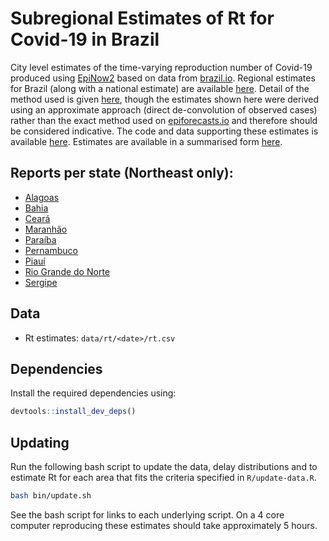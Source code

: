 
# Subregional Estimates of Rt for Covid-19 in Brazil

City level estimates of the time-varying reproduction number of Covid-19 produced using [EpiNow2](epiforecasts.io/EpiNow2) based on data from [brazil.io](https://brasil.io/home/). Regional estimates for Brazil (along with a national estimate) are available [here](https://epiforecasts.io/covid/posts/national/brazil/). Detail of the method used is given [here](https://epiforecasts.io/covid/methods.html), though the estimates shown here were derived using an approximate approach (direct de-convolution of observed cases) rather than the exact method used on [epiforecasts.io](https://epiforecasts.io/covid) and therefore should be considered indicative. The code and data supporting these estimates is available [here](https://github.com/epiforecasts/covid-rt-brazil-subregional). Estimates are available in a summarised form [here](https://github.com/epiforecasts/covid-rt-brazil-subregional/tree/master/data/rt).

## Reports per state (Northeast only):

- [Alagoas](https://marcuswac.github.io/covid-rt-brazil-subregional/states/AL/)
- [Bahia](https://marcuswac.github.io/covid-rt-brazil-subregional/states/BA/)
- [Ceará](https://marcuswac.github.io/covid-rt-brazil-subregional/states/CE/)
- [Maranhão](https://marcuswac.github.io/covid-rt-brazil-subregional/states/MA/)
- [Paraíba](https://marcuswac.github.io/covid-rt-brazil-subregional/states/PB/)
- [Pernambuco](https://marcuswac.github.io/covid-rt-brazil-subregional/states/PE/)
- [Piauí](https://marcuswac.github.io/covid-rt-brazil-subregional/states/PI/)
- [Rio Grande do Norte](https://marcuswac.github.io/covid-rt-brazil-subregional/states/RN/)
- [Sergipe](https://marcuswac.github.io/covid-rt-brazil-subregional/states/SE/)

## Data

* Rt estimates: `data/rt/<date>/rt.csv`

## Dependencies

Install the required dependencies using:

```r
devtools::install_dev_deps()
```

## Updating

Run the following bash script to update the data, delay distributions and to estimate Rt for each area that fits the criteria specified in `R/update-data.R`.

```bash
bash bin/update.sh
```

See the bash script for links to each underlying script. On a 4 core computer reproducing these estimates should take 
approximately 5 hours.
